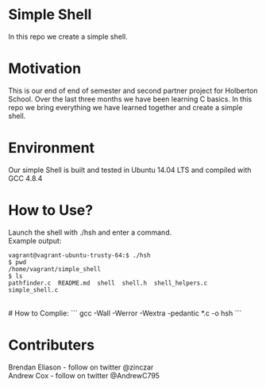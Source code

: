 # Simple Shell
In this repo we create a simple shell.

# Motivation
This is our end of end of semester and second partner project for Holberton School.  Over the last three months we have been learning C basics. In this repo we bring everything we have learned together and create a simple shell.

# Environment
Our simple Shell is built and tested in Ubuntu 14.04 LTS and compiled with GCC 4.8.4

# How to Use?
Launch the shell with ./hsh and enter a command.<br/>
Example output:<br/>
```
vagrant@vagrant-ubuntu-trusty-64:$ ./hsh
$ pwd
/home/vagrant/simple_shell
$ ls
pathfinder.c  README.md  shell  shell.h  shell_helpers.c  simple_shell.c
```
<br/>
# How to Complie:
```
gcc -Wall -Werror -Wextra -pedantic *.c -o hsh
```

# Contributers
Brendan Eliason - follow on twitter @zinczar<br/>
Andrew Cox - follow on twitter @AndrewC795
